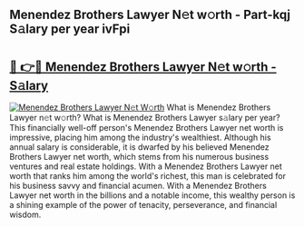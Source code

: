## Menendez Brothers Lawyer N𝚎t w𝚘rth - Part-kqj S𝚊lary per year ivFpi

# <h2><a href="http://gc56yv6.nevu.top/?p=Menendez+Brothers+Lawyer">🔗 👉🔴 Menendez Brothers Lawyer N𝚎t w𝚘rth - S𝚊lary</a></h2>

[![Menendez Brothers Lawyer N𝚎t W𝚘rth](https://i.imgur.com/Oavwk0R.jpeg)](http://gc56yv6.nevu.top/?p=Menendez+Brothers+Lawyer)
What is Menendez Brothers Lawyer n𝚎t w𝚘rth? What is Menendez Brothers Lawyer s𝚊lary per year?
This financially well-off person's Menendez Brothers Lawyer net worth is impressive, placing him among the industry's wealthiest. Although his annual salary is considerable, it is dwarfed by his believed Menendez Brothers Lawyer net worth, which stems from his numerous business ventures and real estate holdings. With a Menendez Brothers Lawyer net worth that ranks him among the world's richest, this man is celebrated for his business savvy and financial acumen. With a Menendez Brothers Lawyer net worth in the billions and a notable income, this wealthy person is a shining example of the power of tenacity, perseverance, and financial wisdom.
